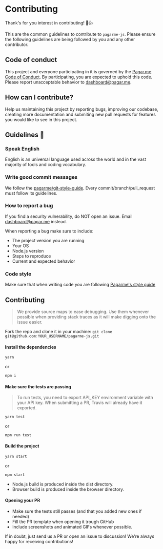 # Contributing

Thank's for you interest in contributing! :tada::+1:

This are the common guidelines to contribute to `pagarme-js`. Please ensure the following guidelines are being followed by you and any other contributor.

## Code of conduct

This project and everyone participating in it is governed by the [Pagar.me Code of Conduct](CODE_OF_CONDUCT.md). By participating, you are expected to uphold this code. Please report unacceptable behavior to [dashboard@pagar.me](mailto:dashboard@pagar.me).

## How can I contribute?

Help us maintaining this project by reporting bugs, improving our codebase, creating more documentation and submiting new pull requests for features you would like to see in this project.

## Guidelines :rotating_light:

### Speak English

English is an universal language used across the world and in the vast majority of tools and coding vocabulary.

### Write good commit messages

We follow the [pagarme/git-style-guide](https://github.com/pagarme/git-style-guide). Every commit/branch/pull_request must follow its guidelines.

### How to report a bug

If you find a security vulnerability, do NOT open an issue. Email [dashboard@pagar.me](mailto:dashboard@pagar.me) instead.

When reporting a bug make sure to include:
- The project version you are running
- Your OS
- Node.js version
- Steps to reproduce
- Current and expected behavior

### Code style

Make sure that when writing code you are following [Pagarme's style guide](https://github.com/pagarme/javascript-style-guide)

## Contributing

> We provide source maps to ease debugging. Use them whenever possible when providing stack traces as it will make digging onto the issue easier.

Fork the repo and clone it in your machine: `git clone git@github.com:YOUR_USERNAME/pagarme-js.git`

#### Install the dependencies

```sh
yarn
```

or

```sh
npm i
```

#### Make sure the tests are passing

> To run tests, you need to export API_KEY environment variable with your API key. When submitting a PR, Travis will already have it exported.

```sh
yarn test
```

or

```sh
npm run test
```

#### Build the project

```sh
yarn start
```

or

```sh
npm start
```

- Node.js build is produced inside the dist directory.
- Browser build is produced inside the browser directory.

#### Opening your PR

- Make sure the tests still passes (and that you added new ones if needed)
- Fill the PR template when opening it trough GitHub
- Include screenshots and animated GIFs whenever possible.

If in doubt, just send us a PR or open an issue to discussion! We're always happy for receiving contributions!
